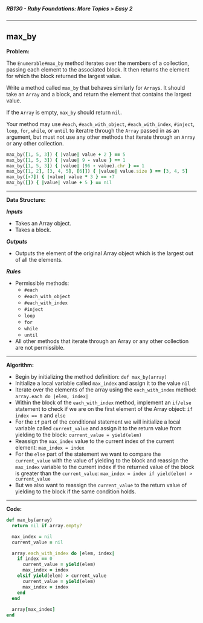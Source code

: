 ##### RB130 - Ruby Foundations: More Topics > Easy 2

---

## max_by

**Problem:**  

The `Enumerable#max_by` method iterates over the members of a collection, passing each element to the associated block. It then returns the element for which the block returned the largest value.  

Write a method called `max_by` that behaves similarly for `Array`s. It should take an `Array` and a block, and return the element that contains the largest value.  

If the `Array` is empty, `max_by` should return `nil`.  

Your method may use `#each`, `#each_with_object`, `#each_with_index`, `#inject`, `loop`, `for`, `while`, or `until` to iteratre through the `Array` passed in as an argument, but must not use any other methods that iterate through an `Array` or any other collection.  

```ruby
max_by([1, 5, 3]) { |value| value + 2 } == 5
max_by([1, 5, 3]) { |value| 9 - value } == 1
max_by([1, 5, 3]) { |value| (96 - value).chr } == 1
max_by([1, 2], [3, 4, 5], [6]]) { |value| value.size } == [3, 4, 5]
max_by([-7]) { |value| value * 3 } == -7
max_by([]) { |value| value + 5 } == nil
```

---

**Data Structure:**  

**_Inputs_**

* Takes an Array object.
* Takes a block.

**_Outputs_**

* Outputs the element of the original Array object which is the largest out of all the elements.

**_Rules_**

* Permissible methods:
  * `#each`
  * `#each_with_object`
  * `#each_with_index`
  * `#inject`
  * `loop`
  * `for`
  * `while`
  * `until`
* All other methods that iterate through an Array or any other collection are not permissible.

---

**Algorithm:**

* Begin by initializing the method definition: `def max_by(array)`
* Initialize a local variable called `max_index` and assign it to the value `nil`
* Iterate over the elements of the array using the `each_with_index` method: `array.each do |elem, index|`
* Within the block of the `each_with_index` method, implement an `if/else` statement to check if we are on the first element of the Array object: `if index == 0` and `else`
*  For the `if` part of the conditional statement we will initialize a local variable called `current_value` and assign it to the return value from yielding to the block: `current_value = yield(elem)` 
* Reassign the `max_index` value to the current index of the current element: `max_index = index`
* For the `else` part of the statement we want to compare the `current_value` with the value of yielding to the block and reassign the `max_index` variable to the current index if the returned value of the block is greater than the `current_value`: `max_index = index if yield(elem) > current_value`
* But we also want to reassign the `current_value` to the return value of yielding to the block if the same condition holds.

---

**Code:**

```ruby
def max_by(array)
  return nil if array.empty?

  max_index = nil
  current_value = nil

  array.each_with_index do |elem, index|
    if index == 0
      current_value = yield(elem)
      max_index = index
    elsif yield(elem) > current_value
      current_value = yield(elem)
      max_index = index
    end
  end
  
  array[max_index]
end
```


